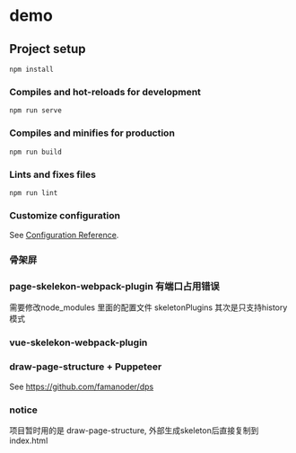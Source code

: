 # demo

## Project setup
```
npm install
```

### Compiles and hot-reloads for development
```
npm run serve
```

### Compiles and minifies for production
```
npm run build
```

### Lints and fixes files
```
npm run lint
```

### Customize configuration
See [Configuration Reference](https://cli.vuejs.org/config/).

### 骨架屏

### page-skelekon-webpack-plugin 有端口占用错误
需要修改node_modules 里面的配置文件 skeletonPlugins
其次是只支持history模式

### vue-skelekon-webpack-plugin

### draw-page-structure + Puppeteer
See https://github.com/famanoder/dps

### notice
项目暂时用的是 draw-page-structure, 外部生成skeleton后直接复制到index.html

